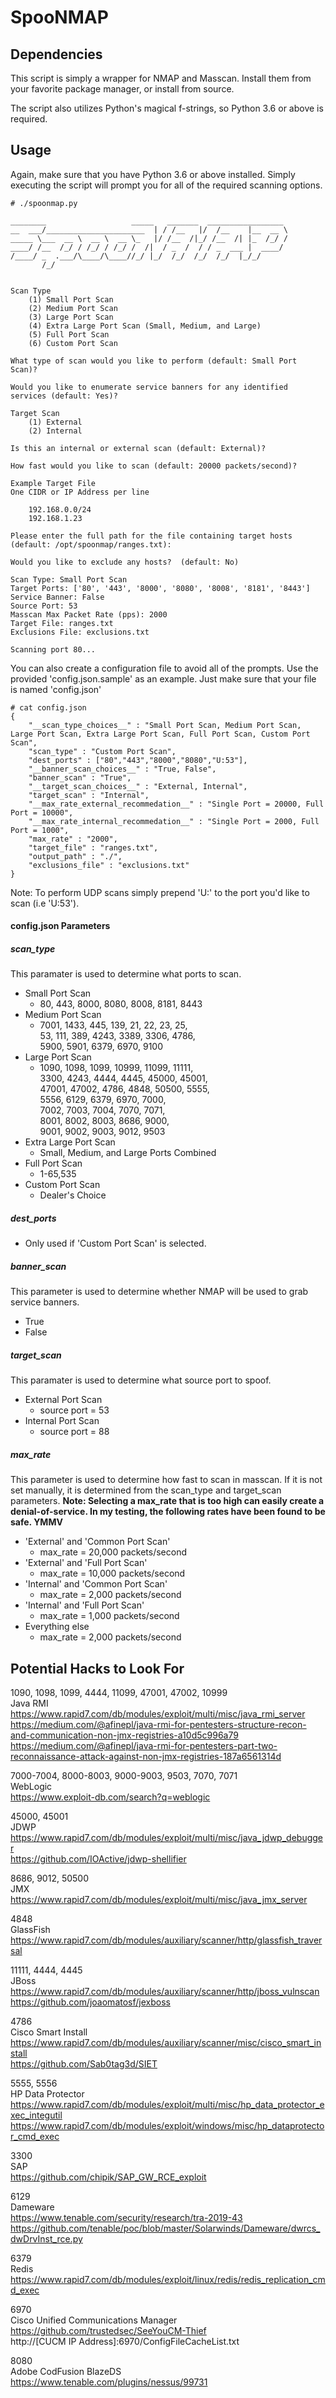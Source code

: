 # SpooNMAP

## Dependencies
This script is simply a wrapper for NMAP and Masscan. Install them from your
favorite package manager, or install from source.

The script also utilizes Python's magical f-strings, so Python 3.6 or above
is required.

## Usage
Again, make sure that you have Python 3.6 or above installed. Simply executing
the script will prompt you for all of the required scanning options.

```
# ./spoonmap.py 

________                   _____   _______  _________________ 
__  ___/______________________  | / /__   |/  /__    |__  __ \
_____ \___  __ \  __ \  __ \_   |/ /__  /|_/ /__  /| |_  /_/ /
____/ /__  /_/ / /_/ / /_/ /  /|  / _  /  / / _  ___ |  ____/ 
/____/ _  .___/\____/\____//_/ |_/  /_/  /_/  /_/  |_/_/      
       /_/                                                 
    

Scan Type
	(1) Small Port Scan
	(2) Medium Port Scan
	(3) Large Port Scan
	(4) Extra Large Port Scan (Small, Medium, and Large)
	(5) Full Port Scan
	(6) Custom Port Scan

What type of scan would you like to perform (default: Small Port Scan)? 

Would you like to enumerate service banners for any identified services (default: Yes)? 

Target Scan
	(1) External
	(2) Internal

Is this an internal or external scan (default: External)? 

How fast would you like to scan (default: 20000 packets/second)? 

Example Target File
One CIDR or IP Address per line

	192.168.0.0/24
	192.168.1.23

Please enter the full path for the file containing target hosts (default: /opt/spoonmap/ranges.txt): 

Would you like to exclude any hosts?  (default: No) 

Scan Type: Small Port Scan
Target Ports: ['80', '443', '8000', '8080', '8008', '8181', '8443']
Service Banner: False
Source Port: 53
Masscan Max Packet Rate (pps): 2000
Target File: ranges.txt
Exclusions File: exclusions.txt

Scanning port 80...
```
You can also create a configuration file to avoid all of the prompts. Use the
provided 'config.json.sample' as an example. Just make sure that your file 
is named 'config.json'
```
# cat config.json
{
    "__scan_type_choices__" : "Small Port Scan, Medium Port Scan, Large Port Scan, Extra Large Port Scan, Full Port Scan, Custom Port Scan", 
    "scan_type" : "Custom Port Scan", 
    "dest_ports" : ["80","443","8000","8080","U:53"],
    "__banner_scan_choices__" : "True, False", 
    "banner_scan" : "True", 
    "__target_scan_choices__" : "External, Internal", 
    "target_scan" : "Internal",
    "__max_rate_external_recommedation__" : "Single Port = 20000, Full Port = 10000", 
    "__max_rate_internal_recommedation__" : "Single Port = 2000, Full Port = 1000", 
    "max_rate" : "2000",
    "target_file" : "ranges.txt",
    "output_path" : "./",
    "exclusions_file" : "exclusions.txt"
}
```
Note: To perform UDP scans simply prepend 'U:' to the port you'd like to scan (i.e 'U:53').
#### config.json Parameters
##### scan_type
This paramater is used to determine what ports to scan.
* Small Port Scan
    * 80, 443, 8000, 8080, 8008, 8181, 8443
* Medium Port Scan
    * 7001, 1433, 445, 139, 21, 22, 23, 25, \
    53, 111, 389, 4243, 3389, 3306, 4786, \
    5900, 5901, 6379, 6970, 9100
* Large Port Scan
    * 1090, 1098, 1099, 10999, 11099, 11111, \
    3300, 4243, 4444, 4445, 45000, 45001, \
    47001, 47002, 4786, 4848, 50500, 5555, \
    5556, 6129, 6379, 6970, 7000, \
    7002, 7003, 7004, 7070, 7071, \
    8001, 8002, 8003, 8686, 9000, \
    9001, 9002, 9003, 9012, 9503
* Extra Large Port Scan
    * Small, Medium, and Large Ports Combined
* Full Port Scan
    * 1-65,535
* Custom Port Scan
    * Dealer's Choice
##### dest_ports
* Only used if 'Custom Port Scan' is selected.
##### banner_scan
This parameter is used to determine whether NMAP will be used
to grab service banners.
* True
* False
##### target_scan
This paramater is used to determine what source port to spoof.
* External Port Scan
    * source port = 53
* Internal Port Scan
    * source port = 88
##### max_rate
This parameter is used to determine how fast to scan in masscan.
If it is not set manually, it is determined from the
scan_type and target_scan parameters.
**Note: Selecting a max_rate that is too high can easily create
a denial-of-service. In my testing, the following rates have been
found to be safe. YMMV**
* 'External' and 'Common Port Scan'
    * max_rate = 20,000 packets/second
* 'External' and 'Full Port Scan'
    * max_rate = 10,000 packets/second
* 'Internal' and 'Common Port Scan'
    * max_rate = 2,000 packets/second
* 'Internal' and 'Full Port Scan'
    * max_rate = 1,000 packets/second
* Everything else
    * max_rate = 2,000 packets/second
    
## Potential Hacks to Look For  

1090, 1098, 1099, 4444, 11099, 47001, 47002, 10999  
Java RMI  
https://www.rapid7.com/db/modules/exploit/multi/misc/java_rmi_server  
https://medium.com/@afinepl/java-rmi-for-pentesters-structure-recon-and-communication-non-jmx-registries-a10d5c996a79  
https://medium.com/@afinepl/java-rmi-for-pentesters-part-two-reconnaissance-attack-against-non-jmx-registries-187a6561314d  

7000-7004, 8000-8003, 9000-9003, 9503, 7070, 7071  
WebLogic  
https://www.exploit-db.com/search?q=weblogic  
  
45000, 45001  
JDWP  
https://www.rapid7.com/db/modules/exploit/multi/misc/java_jdwp_debugger  
https://github.com/IOActive/jdwp-shellifier  
  
8686, 9012, 50500  
JMX  
https://www.rapid7.com/db/modules/exploit/multi/misc/java_jmx_server  
  
4848  
GlassFish  
https://www.rapid7.com/db/modules/auxiliary/scanner/http/glassfish_traversal  

11111, 4444, 4445  
JBoss  
https://www.rapid7.com/db/modules/auxiliary/scanner/http/jboss_vulnscan  
https://github.com/joaomatosf/jexboss  
  
4786  
Cisco Smart Install  
https://www.rapid7.com/db/modules/auxiliary/scanner/misc/cisco_smart_install  
https://github.com/Sab0tag3d/SIET  
  
5555, 5556  
HP Data Protector  
https://www.rapid7.com/db/modules/exploit/multi/misc/hp_data_protector_exec_integutil  
https://www.rapid7.com/db/modules/exploit/windows/misc/hp_dataprotector_cmd_exec  

3300  
SAP  
https://github.com/chipik/SAP_GW_RCE_exploit  

6129  
Dameware  
https://www.tenable.com/security/research/tra-2019-43  
https://github.com/tenable/poc/blob/master/Solarwinds/Dameware/dwrcs_dwDrvInst_rce.py  
  
6379  
Redis  
https://www.rapid7.com/db/modules/exploit/linux/redis/redis_replication_cmd_exec  
  
6970  
Cisco Unified Communications Manager  
https://github.com/trustedsec/SeeYouCM-Thief  
http://[CUCM IP Address]:6970/ConfigFileCacheList.txt    
  
8080  
Adobe CodFusion BlazeDS  
https://www.tenable.com/plugins/nessus/99731  

